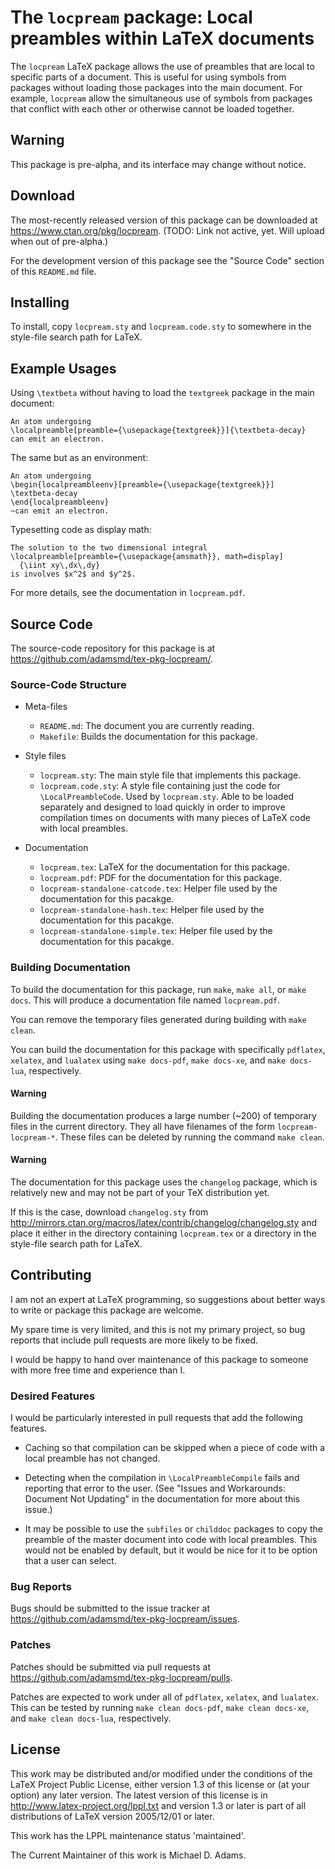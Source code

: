 # The `locpream` package: Local preambles within LaTeX documents

The `locpream` LaTeX package allows the use of preambles that are local
to specific parts of a document.  This is useful for using symbols from
packages without loading those packages into the main document.  For
example, `locpream` allow the simultaneous use of symbols from packages
that conflict with each other or otherwise cannot be loaded together.

## Warning

This package is pre-alpha, and its interface may change without notice.

## Download

The most-recently released version of this package can be downloaded at
<https://www.ctan.org/pkg/locpream>. (TODO: Link not active, yet.  Will
upload when out of pre-alpha.)

For the development version of this package see the "Source Code"
section of this `README.md` file.

## Installing

To install, copy `locpream.sty` and `locpream.code.sty` to somewhere in
the style-file search path for LaTeX.

## Example Usages

Using `\textbeta` without having to load the `textgreek` package in the
main document:

    An atom undergoing
    \localpreamble[preamble={\usepackage{textgreek}}]{\textbeta-decay}
    can emit an electron.

The same but as an environment:

    An atom undergoing
    \begin{localpreambleenv}[preamble={\usepackage{textgreek}}]
    \textbeta-decay
    \end{localpreambleenv}
    ~can emit an electron.

Typesetting code as display math:

    The solution to the two dimensional integral
    \localpreamble[preamble={\usepackage{amsmath}}, math=display]
      {\iint xy\,dx\,dy}
    is involves $x^2$ and $y^2$.

For more details, see the documentation in `locpream.pdf`.

## Source Code

The source-code repository for this package is at
<https://github.com/adamsmd/tex-pkg-locpream/>.

### Source-Code Structure

* Meta-files
  - `README.md`: The document you are currently reading.
  - `Makefile`: Builds the documentation for this package.

* Style files
  - `locpream.sty`:
      The main style file that implements this package.
  - `locpream.code.sty`:
      A style file containing just the code for `\LocalPreambleCode`.
      Used by `locpream.sty`.  Able to be loaded separately and
      designed to load quickly in order to improve compilation times on
      documents with many pieces of LaTeX code with local preambles.

* Documentation
  - `locpream.tex`:
      LaTeX for the documentation for this package.
  - `locpream.pdf`:
      PDF for the documentation for this package.
  - `locpream-standalone-catcode.tex`:
      Helper file used by the documentation for this pacakge.
  - `locpream-standalone-hash.tex`:
      Helper file used by the documentation for this pacakge.
  - `locpream-standalone-simple.tex`:
      Helper file used by the documentation for this pacakge.

### Building Documentation

To build the documentation for this package, run `make`, `make all`, or
`make docs`.  This will produce a documentation file named
`locpream.pdf`.

You can remove the temporary files generated during building with
`make clean`.

You can build the documentation for this package with specifically
`pdflatex`, `xelatex`, and `lualatex` using `make docs-pdf`,
`make docs-xe`, and `make docs-lua`, respectively.

#### Warning

Building the documentation produces a large number (~200) of temporary
files in the current directory.  They all have filenames of the form
`locpream-locpream-*`.  These files can be deleted by running the
command `make clean`.

#### Warning

The documentation for this package uses the `changelog` package, which
is relatively new and may not be part of your TeX distribution yet.

If this is the case, download `changelog.sty` from
<http://mirrors.ctan.org/macros/latex/contrib/changelog/changelog.sty>
and place it either in the directory containing `locpream.tex` or a
directory in the style-file search path for LaTeX.

## Contributing

I am not an expert at LaTeX programming, so suggestions about better
ways to write or package this package are welcome.

My spare time is very limited, and this is not my primary project, so
bug reports that include pull requests are more likely to be fixed.

I would be happy to hand over maintenance of this package to someone
with more free time and experience than I.

### Desired Features

I would be particularly interested in pull requests that add the
following features.

* Caching so that compilation can be skipped when a piece of code with
  a local preamble has not changed.

* Detecting when the compilation in `\LocalPreambleCompile` fails and
  reporting that error to the user.  (See "Issues and Workarounds:
  Document Not Updating" in the documentation for more about this
  issue.)

* It may be possible to use the `subfiles` or `childdoc` packages to
  copy the preamble of the master document into code with local
  preambles.  This would not be enabled by default, but it would be
  nice for it to be option that a user can select.

### Bug Reports

Bugs should be submitted to the issue tracker at
<https://github.com/adamsmd/tex-pkg-locpream/issues>.

### Patches

Patches should be submitted via pull requests at
<https://github.com/adamsmd/tex-pkg-locpream/pulls>.

Patches are expected to work under all of `pdflatex`, `xelatex`, and
`lualatex`.  This can be tested by running `make clean docs-pdf`,
`make clean docs-xe`, and `make clean docs-lua`, respectively.

## License

This work may be distributed and/or modified under the
conditions of the LaTeX Project Public License, either version 1.3
of this license or (at your option) any later version.
The latest version of this license is in
  http://www.latex-project.org/lppl.txt
and version 1.3 or later is part of all distributions of LaTeX
version 2005/12/01 or later.

This work has the LPPL maintenance status 'maintained'.

The Current Maintainer of this work is Michael D. Adams.
